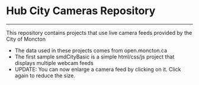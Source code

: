# Hub City Cameras Repository
---

This repository contains projects that use live camera feeds provided by the City of Moncton

- The data used in these projects comes from open.moncton.ca
- The first sample smdCityBasic is a simple html/css/js project that displays multiple webcam feeds
- UPDATE: You can now enlarge a camera feed by clicking on it. Click again to reduce the size.
